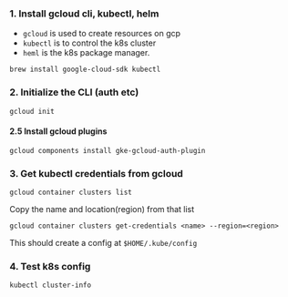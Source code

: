 ### 1. Install gcloud cli, kubectl, helm

- `gcloud` is used to create resources on gcp
- `kubectl` is to control the k8s cluster
- `heml` is the k8s package manager.

```
brew install google-cloud-sdk kubectl
```

### 2. Initialize the CLI (auth etc)

```
gcloud init
```

#### 2.5 Install gcloud plugins

```
gcloud components install gke-gcloud-auth-plugin
```

### 3. Get kubectl credentials from gcloud

```
gcloud container clusters list
```

Copy the name and location(region) from that list

```
gcloud container clusters get-credentials <name> --region=<region>
```

This should create a config at `$HOME/.kube/config`

### 4. Test k8s config

```
kubectl cluster-info
```